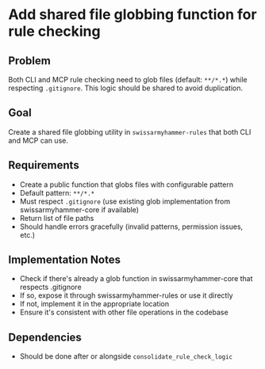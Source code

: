# Add shared file globbing function for rule checking

## Problem
Both CLI and MCP rule checking need to glob files (default: `**/*.*`) while respecting `.gitignore`. This logic should be shared to avoid duplication.

## Goal
Create a shared file globbing utility in `swissarmyhammer-rules` that both CLI and MCP can use.

## Requirements
- Create a public function that globs files with configurable pattern
- Default pattern: `**/*.*`
- Must respect `.gitignore` (use existing glob implementation from swissarmyhammer-core if available)
- Return list of file paths
- Should handle errors gracefully (invalid patterns, permission issues, etc.)

## Implementation Notes
- Check if there's already a glob function in swissarmyhammer-core that respects .gitignore
- If so, expose it through swissarmyhammer-rules or use it directly
- If not, implement it in the appropriate location
- Ensure it's consistent with other file operations in the codebase

## Dependencies
- Should be done after or alongside `consolidate_rule_check_logic`